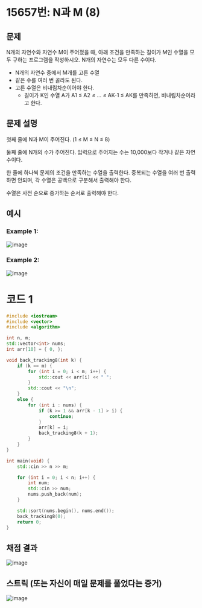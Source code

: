 # 15657번: N과 M (8)

## 문제
N개의 자연수와 자연수 M이 주어졌을 때, 아래 조건을 만족하는 길이가 M인 수열을 모두 구하는 프로그램을 작성하시오. N개의 자연수는 모두 다른 수이다.

- N개의 자연수 중에서 M개를 고른 수열
- 같은 수를 여러 번 골라도 된다.
- 고른 수열은 비내림차순이어야 한다.
  - 길이가 K인 수열 A가 A1 ≤ A2 ≤ ... ≤ AK-1 ≤ AK를 만족하면, 비내림차순이라고 한다.

## 문제 설명
첫째 줄에 N과 M이 주어진다. (1 ≤ M ≤ N ≤ 8)

둘째 줄에 N개의 수가 주어진다. 입력으로 주어지는 수는 10,000보다 작거나 같은 자연수이다.

한 줄에 하나씩 문제의 조건을 만족하는 수열을 출력한다. 중복되는 수열을 여러 번 출력하면 안되며, 각 수열은 공백으로 구분해서 출력해야 한다.

수열은 사전 순으로 증가하는 순서로 출력해야 한다.

## 예시
### Example 1:  
![image](https://github.com/user-attachments/assets/e5b3fa8f-f5fa-4eef-8e7d-b47c40f87578)

### Example 2:     
![image](https://github.com/user-attachments/assets/0994ba92-66f5-42d1-88a7-8804e398e990)

# 코드 1
```cpp
#include <iostream>
#include <vector>
#include <algorithm>

int n, m;
std::vector<int> nums;
int arr[10] = { 0, };

void back_tracking8(int k) {
	if (k == m) {
		for (int i = 0; i < m; i++) {
			std::cout << arr[i] << " ";
		}
		std::cout << "\n";
	}
	else {
		for (int i : nums) {
			if (k >= 1 && arr[k - 1] > i) {
				continue;
			}
			arr[k] = i;
			back_tracking8(k + 1);
		}
	}
}

int main(void) {
	std::cin >> n >> m;

	for (int i = 0; i < n; i++) {
		int num;
		std::cin >> num;
		nums.push_back(num);
	}

	std::sort(nums.begin(), nums.end());
	back_tracking8(0);
	return 0;
}
```

## 채점 결과
![image](https://github.com/user-attachments/assets/edc9a03b-4daf-4dbd-8ef4-ddb2479372b6)

## 스트릭 (또는 자신이 매일 문제를 풀었다는 증거)
![image](https://github.com/user-attachments/assets/8fc3f14d-fd27-4143-bef6-da8e1256cc3f)
